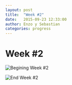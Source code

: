 ```yaml
---
layout: post
title:  "Week #2"
date:   2015-09-23 12:33:00
author: Enzo y Sebastian
categories: progress
---
```


# Week #2

![Begining Week #2]({{site.baseurl}}/assets/week-progress/w1a.jpg)

![End Week #2]({{site.baseurl}}/assets/week-progress/w1z.jpg)
